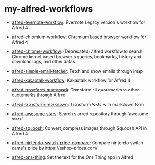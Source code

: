 # my-alfred-workflows

- [alfred-evernote-workflow](https://www.npmjs.com/package/alfred-evernote-workflow): Evernote Legacy version's workflow for Alfred 4

- [alfred-chromium-workflow](https://github.com/jopemachine/alfred-chromium-workflow): Chromium based browser workflow for Alfred 4

- [alfred-chrome-workflow](https://www.npmjs.com/package/alfred-chrome-workflow): (Deprecated) Alfred workflow to search Chrome kernel based browser's queries, bookmarks, history and download logs, and other datas

- [alfred-simple-email-fetcher](https://www.npmjs.com/package/alfred-simple-email-fetcher): Fetch and show emails through imap

- [alfred-kakaotalk-workflow](https://www.npmjs.com/package/alfred-kakaotalk-workflow): Kakaotalk workflow for Alfred 4

- [alfred-transform-quotemark](https://github.com/jopemachine/alfred-transform-quotemark): Transform all quotemarks to other quotemarks through Alfred

- [alfred-transform-markdown](https://github.com/jopemachine/alfred-transform-markdown): Transform texts with markdown form

- [alfred-awesome-stars](https://github.com/jopemachine/alfred-awesome-stars): Search starred repository through 'awesome-stars'

- [alfred-squoosh](https://github.com/jopemachine/alfred-squoosh): Convert, compress images through Squoosh API in Alfred 4

- [alfred-nintendo-switch-price-compare](https://github.com/jopemachine/alfred-nintendo-switch-price-compare): Compare nintendo switch game's price by https://eshop-prices.com/

- [alfred-one-thing](https://github.com/jopemachine/alfred-one-thing): Set the text for the One Thing app in Alfred
